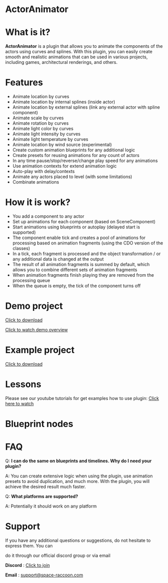 # ActorAnimator
# What is it?
**ActorAnimator** is a plugin that allows you to animate the components of the actors using curves and splines. With this plugin, you can easily create smooth and realistic animations that can be used in various projects, including games, architectural renderings, and others.

# Features

* Animate location by curves
* Animate location by internal splines (inside actor)
* Animate location by external splines (link any external actor with spline component)
* Animate scale by curves
* Animate rotation by curves
* Animate light color by curves
* Animate light intensity by curves
* Animate light temperature by curves
* Animate location by wind source (experimental)
* Create custom animation blueprints for any additional logic
* Create presets for reusing animations for any count of actors
* In any time pause/stop/reverse/change play speed for any animations
* Use animation contexts for extend animation logic
* Auto-play with delay/contexts
* Animate any actors placed to level (with some limitations)
* Combinate animations

# How it is work?

* You add a component to any actor
* Set up animations for each component (based on SceneComponent)
* Start animations using blueprints or autoplay (delayed start is supported)
* The component enable tick and creates a pool of animations for processing based on animation fragments (using the CDO version of the classes)
* In a tick, each fragment is processed and the object transformation / or any additional data is changed at the output
* The result of all animation fragments is summed by default, which allows you to combine different sets of animation fragments
* When animation fragments finish playing they are removed from the processing queue
* When the queue is empty, the tick of the component turns off

# Demo project

[Click to download](https://drive.google.com/drive/folders/1RpsGlOxJuXJXH9qz6R3vsVLfQi4WA3z6)

[Click to watch demo overview](https://www.youtube.com/watch?v=ltEAlfIhgAo)

# Example project

[Click to download](https://drive.google.com/drive/folders/1gdHLp2W7--clUQg_rnfmPyicdMbNvKX7)

# Lessons

Please see our youtube tutorials for get examples how to use plugin: [Click here to watch](https://www.youtube.com/playlist?list=PLz2Nf3UDHR63MacOOsv3kTczdiK8AG1yB)

# Blueprint nodes

# FAQ

Q: **I can do the same on blueprints and timelines. Why do I need your plugin?**

A: You can create extensive logic when using the plugin, use animation presets to avoid duplication, and much more. With the plugin, you will achieve the desired result much faster.

Q: **What platforms are supported?**

A: Potentially it should work on any platform


# Support

If you have any additional questions or suggestions, do not hesitate to express them. You can

do it through our official discord group or via email

**Discord** : [Click to join](https://discord.gg/4FtCJnMuxb)

**Email** : [support@space-raccoon.com](mailto:support@space-raccoon.com)
